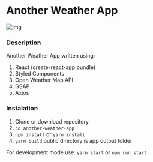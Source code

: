 # Another Weather App
![img](https://i.imgur.com/M9GnqHr.png)

### Description
Another Weather App written using:
1. React (create-react-app bundle)
2. Styled Components
3. Open Weather Map API
4. GSAP
5. Axios

### Instalation
1. Clone or download repository
2. ```cd another-weather-app```
3. ```npm install``` or ```yarn install```
4. ```yarn build``` public directory is app output folder

For development mode use:
```yarn start``` or ```npm run start```